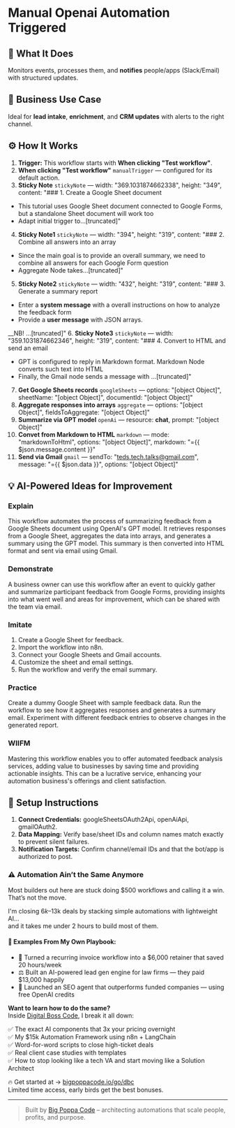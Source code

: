 # Manual Openai Automation Triggered
  ## 🚀 What It Does
  Monitors events, processes them, and **notifies** people/apps (Slack/Email) with structured updates.
  
  ## 💼 Business Use Case
  Ideal for **lead intake**, **enrichment**, and **CRM updates** with alerts to the right channel.
  
  ## ⚙️ How It Works
  1. **Trigger:** This workflow starts with **When clicking "Test workflow"**.
  2. **When clicking "Test workflow"** `manualTrigger` — configured for its default action.
3. **Sticky Note** `stickyNote` — width: "369.1031874662338", height: "349", content: "### 1. Create a Google Sheet document
* This tutorial uses Google Sheet document connected to Google Forms, but a standalone Sheet document will work too
* Adapt initial trigger to…[truncated]"
4. **Sticky Note1** `stickyNote` — width: "394", height: "319", content: "### 2. Combine all answers into an array
* Since the main goal is to provide an overall summary, we need to combine all answers for each Google Form question
* Aggregate Node takes…[truncated]"
5. **Sticky Note2** `stickyNote` — width: "432", height: "319", content: "### 3. Generate a summary report
* Enter a __system message__ with a overall instructions on how to analyze the feedback form
* Provide a __user message__ with JSON arrays.

__NB! …[truncated]"
6. **Sticky Note3** `stickyNote` — width: "359.1031874662346", height: "319", content: "### 4. Convert to HTML and send an email
* GPT is configured to reply in Markdown format. Markdown Node converts such text into HTML
* Finally, the Gmail node sends a message with …[truncated]"
7. **Get Google Sheets records** `googleSheets` — options: "[object Object]", sheetName: "[object Object]", documentId: "[object Object]"
8. **Aggregate responses into arrays** `aggregate` — options: "[object Object]", fieldsToAggregate: "[object Object]"
9. **Summarize via GPT model** `openAi` — resource: **chat**, prompt: "[object Object]"
10. **Convet from Markdown to HTML** `markdown` — mode: "markdownToHtml", options: "[object Object]", markdown: "={{ $json.message.content }}"
11. **Send via Gmail** `gmail` — sendTo: "teds.tech.talks@gmail.com", message: "={{ $json.data }}", options: "[object Object]"
  
  ## 💡 AI-Powered Ideas for Improvement
  ### Explain
This workflow automates the process of summarizing feedback from a Google Sheets document using OpenAI's GPT model. It retrieves responses from a Google Sheet, aggregates the data into arrays, and generates a summary using the GPT model. This summary is then converted into HTML format and sent via email using Gmail.

### Demonstrate
A business owner can use this workflow after an event to quickly gather and summarize participant feedback from Google Forms, providing insights into what went well and areas for improvement, which can be shared with the team via email.

### Imitate
1. Create a Google Sheet for feedback.
2. Import the workflow into n8n.
3. Connect your Google Sheets and Gmail accounts.
4. Customize the sheet and email settings.
5. Run the workflow and verify the email summary.

### Practice
Create a dummy Google Sheet with sample feedback data. Run the workflow to see how it aggregates responses and generates a summary email. Experiment with different feedback entries to observe changes in the generated report.

### WIIFM
Mastering this workflow enables you to offer automated feedback analysis services, adding value to businesses by saving time and providing actionable insights. This can be a lucrative service, enhancing your automation business's offerings and client satisfaction.
  
  ## 🔧 Setup Instructions
  1. **Connect Credentials:** googleSheetsOAuth2Api, openAiApi, gmailOAuth2.
2. **Data Mapping:** Verify base/sheet IDs and column names match exactly to prevent silent failures.
3. **Notification Targets:** Confirm channel/email IDs and that the bot/app is authorized to post.
  
### ⚠️ Automation Ain’t the Same Anymore

Most builders out here are stuck doing $500 workflows and calling it a win.  
That’s not the move.  

I'm closing $6k–$13k deals by stacking simple automations with lightweight AI...  
and it takes me under 2 hours to build most of them.

#### 🧠 Examples From My Own Playbook:
- 🔁 Turned a recurring invoice workflow into a $6,000 retainer that saved 20 hours/week  
- ⚖️ Built an AI-powered lead gen engine for law firms — they paid $13,000 happily  
- 🚀 Launched an SEO agent that outperforms funded companies — using free OpenAI credits  

**Want to learn how to do the same?**  
Inside [Digital Boss Code](https://bigpoppacode.io/go/dbc), I break it all down:

✅ The exact AI components that 3x your pricing overnight  
✅ My $15k Automation Framework using n8n + LangChain  
✅ Word-for-word scripts to close high-ticket deals  
✅ Real client case studies with templates  
✅ How to stop looking like a tech VA and start moving like a Solution Architect  

🔥 Get started at → [bigpoppacode.io/go/dbc](https://bigpoppacode.io/go/dbc)  
Limited time access, early birds get the best bonuses.

---
> Built by [Big Poppa Code](https://bigpoppacode.io) – architecting automations that scale people, profits, and purpose.
  